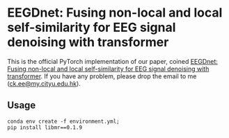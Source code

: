 # EEGDnet: Fusing non-local and local self-similarity for EEG signal denoising with transformer

[//]: # (**[Warning] The method suffers from the overfitting issue. We will re-evaluate our NAC-UE on the OpenOOD v1.5 and update the code and arxiv ASAP.**)

This is the official PyTorch implementation of our paper, coined [EEGDnet: Fusing non-local and local self-similarity for EEG signal denoising with transformer](https://www.sciencedirect.com/science/article/pii/S0010482522009568). If you have any problem, please drop the email to me (ck.ee@my.cityu.edu.hk).

## Usage
```
conda env create -f environment.yml;
pip install libmr==0.1.9
```
